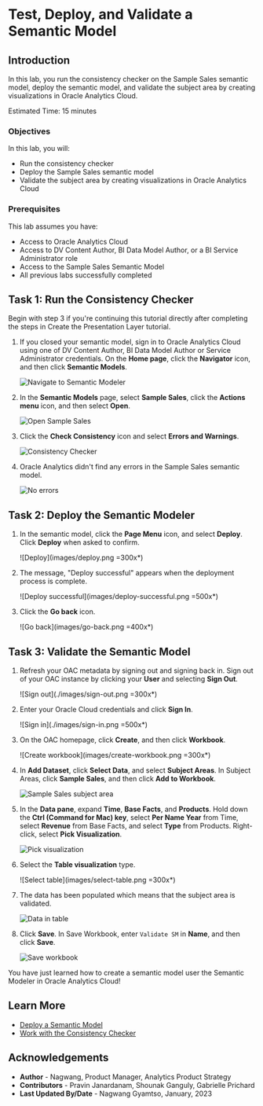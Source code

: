 # Test, Deploy, and Validate a Semantic Model

## Introduction

In this lab, you run the consistency checker on the Sample Sales semantic model, deploy the semantic model, and validate the subject area by creating visualizations in Oracle Analytics Cloud.

Estimated Time: 15 minutes

### Objectives

In this lab, you will:
* Run the consistency checker
* Deploy the Sample Sales semantic model
* Validate the subject area by creating visualizations in Oracle Analytics Cloud

### Prerequisites

This lab assumes you have:
* Access to Oracle Analytics Cloud
* Access to DV Content Author, BI Data Model Author, or a BI Service Administrator role
* Access to the Sample Sales Semantic Model
* All previous labs successfully completed


## Task 1: Run the Consistency Checker

Begin with step 3 if you're continuing this tutorial directly after completing the steps in Create the Presentation Layer tutorial.

1. If you closed your semantic model, sign in to Oracle Analytics Cloud using one of DV Content Author, BI Data Model Author or Service Administrator credentials. On the **Home page**, click the **Navigator** icon, and then click **Semantic Models**.

	![Navigate to Semantic Modeler](images/nav-semantic-modeler.png)

2. In the **Semantic Models** page, select **Sample Sales**, click the **Actions menu** icon, and then select **Open**.

	![Open Sample Sales](images/open-sample-sales.png)

3. Click the **Check Consistency** icon and select **Errors and Warnings**.

	![Consistency Checker](images/consistency-checker.png)

4. Oracle Analytics didn't find any errors in the Sample Sales semantic model.

	![No errors](images/no-errors.png)

## Task 2: Deploy the Semantic Modeler

1. In the semantic model, click the **Page Menu** icon, and select **Deploy**. Click **Deploy** when asked to confirm.

	![Deploy](images/deploy.png =300x*)

2. The message, "Deploy successful" appears when the deployment process is complete.

	![Deploy successful](images/deploy-successful.png =500x*)

3. Click the **Go back** icon.

	![Go back](images/go-back.png =400x*)

## Task 3: Validate the Semantic Model

1. Refresh your OAC metadata by signing out and signing back in. Sign out of your OAC instance by clicking your **User** and selecting **Sign Out**.

	![Sign out](./images/sign-out.png =300x*)

2. Enter your Oracle Cloud credentials and click **Sign In**.

	![Sign in](./images/sign-in.png =500x*)

3. On the OAC homepage, click **Create**, and then click **Workbook**.

	![Create workbook](images/create-workbook.png =300x*)

4. In **Add Dataset**, click **Select Data**, and select **Subject Areas**. In Subject Areas, click **Sample Sales**, and then click **Add to Workbook**.

	![Sample Sales subject area](images/add-sample-sales.png)

5. In the **Data pane**, expand **Time**, **Base Facts**, and **Products**. Hold down the **Ctrl (Command for Mac) key**, select **Per Name Year** from Time, select **Revenue** from Base Facts, and select **Type** from Products. Right-click, select **Pick Visualization**.

	![Pick visualization](./images/pick-viz.png)

6. Select the **Table visualization** type.

	![Select table](images/select-table.png =300x*)

7. The data has been populated which means that the subject area is validated.

	![Data in table](./images/data-table.png)

8. Click **Save**. In Save Workbook, enter <code>Validate SM</code> in **Name**, and then click **Save**.

	![Save workbook](./images/save-workbook.png)

You have just learned how to create a semantic model user the Semantic Modeler in Oracle Analytics Cloud!

## Learn More
* [Deploy a Semantic Model](https://docs.oracle.com/en/cloud/paas/analytics-cloud/acmdg/deploy-semantic-model.html)
* [Work with the Consistency Checker](https://docs.oracle.com/en/cloud/paas/analytics-cloud/acmdg/work-consistency-checker.html#GUID-DBBDF46F-2CB0-4EBD-BD98-0B75D9F0FD3E)

## Acknowledgements
* **Author** - Nagwang, Product Manager, Analytics Product Strategy
* **Contributors** - Pravin Janardanam, Shounak Ganguly, Gabrielle Prichard
* **Last Updated By/Date** - Nagwang Gyamtso, January, 2023
